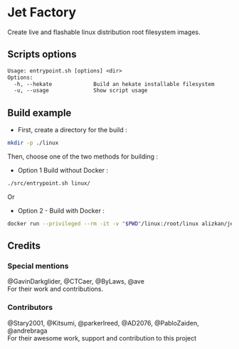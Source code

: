 # Jet Factory

Create live and flashable linux distribution root filesystem images.

## Scripts options

```txt
Usage: entrypoint.sh [options] <dir>
Options:
  -h, --hekate             Build an hekate installable filesystem
  -u, --usage              Show script usage
```

## Build example

- First, create a directory for the build :

```sh
mkdir -p ./linux
```

Then, choose one of the two methods for building :

- Option 1 Build without Docker :

```sh
./src/entrypoint.sh linux/
```

Or

- Option 2 - Build with Docker :

```sh
docker run --privileged --rm -it -v "$PWD"/linux:/root/linux alizkan/jet-factory:latest
```

## Credits

### Special mentions

@GavinDarkglider, @CTCaer, @ByLaws, @ave \
For their work and contributions.

### Contributors

@Stary2001, @Kitsumi, @parkerlreed, @AD2076, @PabloZaiden, @andrebraga \
For their awesome work, support and contribution to this project
